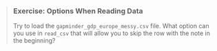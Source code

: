 > ### Exercise: Options When Reading Data
> 
> Try to load the `gapminder_gdp_europe_messy.csv` file. 
> What option can you use in `read_csv` that will allow you 
> to skip the row with the note in the beginning? 
